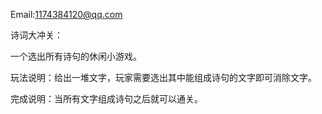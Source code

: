 Email:1174384120@qq.com

诗词大冲关：

一个选出所有诗句的休闲小游戏。

玩法说明：给出一堆文字，玩家需要选出其中能组成诗句的文字即可消除文字。

完成说明：当所有文字组成诗句之后就可以通关。
